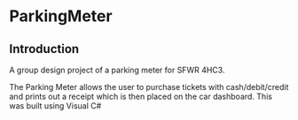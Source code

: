 ParkingMeter
============

Introduction
------------

A group design project of a parking meter for SFWR 4HC3. 

The Parking Meter allows the user to purchase tickets with cash/debit/credit and prints out a receipt which is then placed on the
car dashboard. This was built using Visual C#
